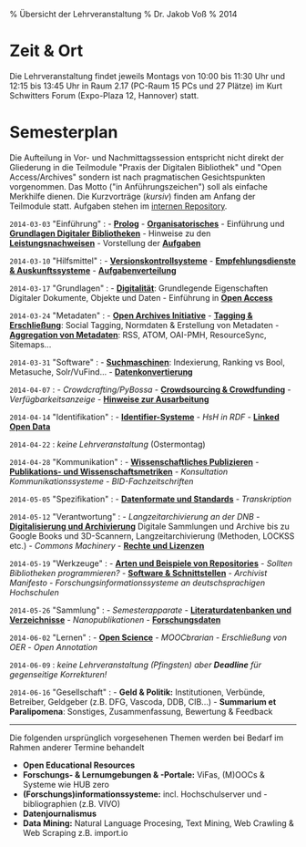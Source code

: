 % Übersicht der Lehrveranstaltung
% Dr. Jakob Voß
% 2014

# Zeit & Ort

Die Lehrveranstaltung findet jeweils Montags von 10:00 bis 11:30 Uhr und
12:15 bis 13:45 Uhr in Raum 2.17 (PC-Raum 15 PCs und 27 Plätze) im Kurt
Schwitters Forum (Expo-Plaza 12, Hannover) statt.

# Semesterplan

Die Aufteilung in Vor- und Nachmittagssession entspricht nicht direkt der
Gliederung in die Teilmodule "Praxis der Digitalen Bibliothek" und "Open
Access/Archives" sondern ist nach pragmatischen Gesichtspunkten vorgenommen.
Das Motto ("in Anführungszeichen") soll als einfache Merkhilfe dienen. Die
Kurzvorträge (*kursiv*) finden am Anfang der Teilmodule statt. Aufgaben stehen
im [internen Repository](https://github.com/hshdb/hshdb2014-aufgaben).

`2014-03-03` "Einführung"
  : - **[Prolog](2014-03-03/prolog.slides.md)**
    - **[Organisatorisches](2014-03-03/organisatorisches.slides.md)**
    - Einführung und **[Grundlagen Digitaler Bibliotheken](2014-03-03/einfuehrung-db.slides.md)**
    - Hinweise zu den **[Leistungsnachweisen](2014-03-03/leistungsnachweise.slides.md)**
    - Vorstellung der **[Aufgaben](2014-03-03/aufgaben.slides.md)**

`2014-03-10` "Hilfsmittel"
  : - **[Versionskontrollsysteme](2014-03-10/versionskontrollsysteme.slides.md)**
    - **[Empfehlungsdienste & Auskunftssysteme](2014-03-10/empfehlungsdienste.slides.md)**
    - **[Aufgabenverteilung](2014-03-10/aufgabenverteilung.slides.md)**

`2014-03-17` "Grundlagen"
  : - **[Digitalität](2014-03-17/digitalitaet.slides.md)**: Grundlegende Eigenschaften Digitaler Dokumente, Objekte und Daten
    - Einführung in **[Open Access](2014-03-17/einfuehrung-oa.slides.md)**

`2014-03-24` "Metadaten"
  : - **[Open Archives Initiative](2014-03-24/oai.slides.md)**
    - **[Tagging & Erschließung](2014-03-24/tagging-und-erschliessung.slides.md)**:
      Social Tagging, Normdaten & Erstellung von Metadaten
    - **[Aggregation von Metadaten](2014-03-24/metadaten-aggregation.slides.md)**:
      RSS, ATOM, OAI-PMH, ResourceSync, Sitemaps...

`2014-03-31` "Software"
  : - **[Suchmaschinen](2014-03-31/suchmaschinen.slides.md)**:
      Indexierung, Ranking vs Bool, Metasuche, Solr/VuFind... 
    - **[Datenkonvertierung](2014-03-31/datenkonvertierung.slides.md)**

`2014-04-07`
  : - *Crowdcrafting/PyBossa*
    - **[Crowdsourcing & Crowdfunding](2014-04-07/crowdsourcing-und-funding.slides.md)**
    - *Verfügbarkeitsanzeige*
    - **[Hinweise zur Ausarbeitung](2014-04-07/hinweise-ausarbeitung.slides.md)**

`2014-04-14` "Identifikation"
  : - **[Identifier-Systeme](2014-04-14/identifier.slides.md)** 
    - *HsH in RDF*
    - **[Linked Open Data](2014-04-14/semanticweb.slides.md)**

`2014-04-22`
  : *keine Lehrveranstaltung* (Ostermontag)

`2014-04-28` "Kommunikation"
  : - **[Wissenschaftliches Publizieren](2014-04-28/wissenschaft.slides.md)**
    - **[Publikations- und Wissenschaftsmetriken](2014-04-28/metriken.slides.md)**
    - *Konsultation Kommunikationssysteme*
    - *BID-Fachzeitschriften*

`2014-05-05` "Spezifikation"
  : - **[Datenformate und Standards](2014-05-05/datenformate.slides.md)**
    -  *Transkription*

`2014-05-12` "Verantwortung"
  : -  *Langzeitarchivierung an der DNB*
    - **[Digitalisierung und Archivierung](2014-05-12/archivierung.slides.md)**
      Digitale Sammlungen und Archive bis zu Google Books und 3D-Scannern,
      Langzeitarchivierung (Methoden, LOCKSS etc.)
    - *Commons Machinery*
    - **[Rechte und Lizenzen](2014-05-12/rechte-und-lizenzen.slides.md)**

`2014-05-19` "Werkzeuge"
 :  - **[Arten und Beispiele von Repositories](2014-05-19/repositories.slides.md)**
    -  *Sollten Bibliotheken programmieren?*
    - **[Software & Schnittstellen](2014-05-19/apis.slides.md)** 
    -  *Archivist Manifesto*
    -  *Forschungsinformationssysteme an deutschsprachigen Hochschulen*

`2014-05-26` "Sammlung"
  : -  *Semesterapparate*
    - **[Literaturdatenbanken und Verzeichnisse](2014-04-26/literaturdatenbanken.slides.md)**
    -  *Nanopublikationen*
    - **[Forschungsdaten](2014-05-26/forschungsdaten.slides.md)** 

`2014-06-02` "Lernen"
  : - **[Open Science](2014-06-02/open-science.slides.md)**
    -  *MOOCbrarian*
    -  *Erschließung von OER*
    -  *Open Annotation*

`2014-06-09`
  : *keine Lehrveranstaltung (Pfingsten) aber **Deadline** für gegenseitige Korrekturen!*

`2014-06-16` "Gesellschaft"
  : - **Geld & Politik:**
      Institutionen, Verbünde, Betreiber, Geldgeber (z.B. DFG, Vascoda, DDB, CIB...)
    - **Summarium et Paralipomena**:
      Sonstiges, Zusammenfassung, Bewertung & Feedback

----

Die folgenden ursprünglich vorgesehenen Themen werden bei Bedarf im Rahmen
anderer Termine behandelt

- **Open Educational Resources**
- **Forschungs- & Lernumgebungen & -Portale:**  ViFas, (M)OOCs & Systeme wie HUB zero
- **(Forschungs)informationssysteme:** incl. Hochschulserver und -bibliographien (z.B. VIVO)
- **Datenjournalismus**
- **Data Mining:** Natural Language Procesing, Text Mining, Web Crawling & Web Scraping z.B. import.io


